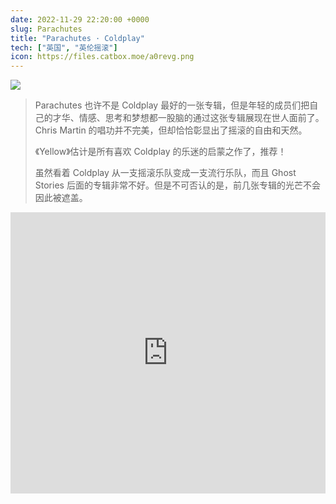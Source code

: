 ```yaml
---
date: 2022-11-29 22:20:00 +0000
slug: Parachutes
title: "Parachutes · Coldplay"
tech: ["英国", "英伦摇滚"]
icon: https://files.catbox.moe/a0revg.png
---
```


![](https://files.catbox.moe/6r7nj3.png)



>  Parachutes 也许不是 Coldplay 最好的一张专辑，但是年轻的成员们把自己的才华、情感、思考和梦想都一股脑的通过这张专辑展现在世人面前了。Chris Martin 的唱功并不完美，但却恰恰彰显出了摇滚的自由和天然。
>
>  《Yellow》估计是所有喜欢 Coldplay 的乐迷的启蒙之作了，推荐！
>
>  虽然看着 Coldplay 从一支摇滚乐队变成一支流行乐队，而且 Ghost Stories 后面的专辑非常不好。但是不可否认的是，前几张专辑的光芒不会因此被遮盖。

<iframe allow="autoplay *; encrypted-media *; fullscreen *; clipboard-write" frameborder="0" height="450" style="width:100%;max-width:660px;overflow:hidden;background:transparent;" sandbox="allow-forms allow-popups allow-same-origin allow-scripts allow-storage-access-by-user-activation allow-top-navigation-by-user-activation" src="https://embed.music.apple.com/gb/album/parachutes/1122782080"></iframe>